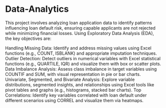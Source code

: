 # Data-Analytics
This project involves analyzing loan application data to identify patterns influencing loan default risk, ensuring capable applicants are not rejected while minimizing financial losses. Using Exploratory Data Analysis (EDA), the key objectives are:

Handling Missing Data: Identify and address missing values using Excel functions (e.g., COUNT, ISBLANK) and appropriate imputation techniques.
Outlier Detection: Detect outliers in numerical variables with Excel statistical functions (e.g., QUARTILE, IQR) and visualize them with box or scatter plots.
Data Imbalance Analysis: Assess class imbalance in target variables using COUNTIF and SUM, with visual representation in pie or bar charts.
Univariate, Segmented, and Bivariate Analysis: Explore variable distributions, segmented insights, and relationships using Excel tools like pivot tables and graphs (e.g., histograms, stacked bar charts).
Top Correlations: Identify key variables correlated with loan default under different scenarios using CORREL and visualize them via heatmaps.
